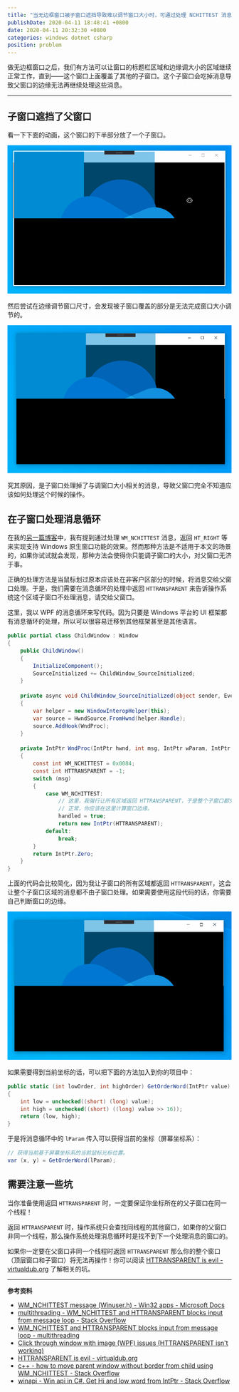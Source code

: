 ```yaml
---
title: "当无边框窗口被子窗口遮挡导致难以调节窗口大小时，可通过处理 NCHITTEST 消息重新支持调节窗口大小"
publishDate: 2020-04-11 18:48:41 +0800
date: 2020-04-11 20:32:30 +0800
categories: windows dotnet csharp
position: problem
---
```


做无边框窗口之后，我们有方法可以让窗口的标题栏区域和边缘调大小的区域继续正常工作，直到——这个窗口上面覆盖了其他的子窗口。这个子窗口会吃掉消息导致父窗口的边缘无法再继续处理这些消息。

---

<div id="toc"></div>

## 子窗口遮挡了父窗口

看一下下面的动画，这个窗口的下半部分放了一个子窗口。

![被子窗口遮挡了边缘的父窗口](/static/posts/2020-04-11-two-windows.gif)

然后尝试在边缘调节窗口尺寸，会发现被子窗口覆盖的部分是无法完成窗口大小调节的。

![子窗口区域无法调节窗口大小](/static/posts/2020-04-11-resize-with-child-windows.gif)

究其原因，是子窗口处理掉了与调窗口大小相关的消息，导致父窗口完全不知道应该如何处理这个时候的操作。

## 在子窗口处理消息循环

在我的[另一篇博客](/post/handle-nchittest-message-to-support-resize)中，我有提到通过处理 `WM_NCHITTEST` 消息，返回 `HT_RIGHT` 等来实现支持 Windows 原生窗口功能的效果。然而那种方法是不适用于本文的场景的，如果你试试就会发现，那种方法会使得你只能调子窗口的大小，对父窗口无济于事。

正确的处理方法是当鼠标划过原本应该处在非客户区部分的时候，将消息交给父窗口处理。于是，我们需要在消息循环的处理中返回 `HTTRANSPARENT` 来告诉操作系统这个区域子窗口不处理消息，请交给父窗口。

这里，我以 WPF 的消息循环来写代码。因为只要是 Windows 平台的 UI 框架都有消息循环的处理，所以可以很容易迁移到其他框架甚至是其他语言。

```csharp
public partial class ChildWindow : Window
{
    public ChildWindow()
    {
        InitializeComponent();
        SourceInitialized += ChildWindow_SourceInitialized;
    }

    private async void ChildWindow_SourceInitialized(object sender, EventArgs e)
    {
        var helper = new WindowInteropHelper(this);
        var source = HwndSource.FromHwnd(helper.Handle);
        source.AddHook(WndProc);
    }

    private IntPtr WndProc(IntPtr hwnd, int msg, IntPtr wParam, IntPtr lParam, ref bool handled)
    {
        const int WM_NCHITTEST = 0x0084;
        const int HTTRANSPARENT = -1;
        switch (msg)
        {
            case WM_NCHITTEST:
                // 这里，我强行让所有区域返回 HTTRANSPARENT，于是整个子窗口都交给父窗口处理消息。
                // 正常，你应该在这里计算窗口边缘。
                handled = true;
                return new IntPtr(HTTRANSPARENT);
            default:
                break;
        }
        return IntPtr.Zero;
    }
}
```

上面的代码会比较简化，因为我让子窗口的所有区域都返回 `HTTRANSPARENT`，这会让整个子窗口区域的消息都不由子窗口处理。如果需要使用这段代码的话，你需要自己判断窗口的边缘。

![子窗口区域可以调节窗口大小](/static/posts/2020-04-11-resize-with-child-windows-2.gif)

如果需要得到当前坐标的话，可以把下面的方法加入到你的项目中：

```csharp
public static (int lowOrder, int highOrder) GetOrderWord(IntPtr value)
{
    int low = unchecked((short) (long) value);
    int high = unchecked((short) ((long) value >> 16));
    return (low, high);
}
```

于是将消息循环中的 `lParam` 传入可以获得当前的坐标（屏幕坐标系）：

```csharp
// 获得当前基于屏幕坐标系的当前鼠标光标位置。
var (x, y) = GetOrderWord(lParam);
```

## 需要注意一些坑

当你准备使用返回 `HTTRANSPARENT` 时，一定要保证你坐标所在的父子窗口在同一个线程！

返回 `HTTRANSPARENT` 时，操作系统只会查找同线程的其他窗口，如果你的父窗口非同一个线程，那么操作系统处理消息循环时是找不到下一个处理消息的窗口的。

如果你一定要在父窗口非同一个线程时返回 `HTTRANSPARENT` 那么你的整个窗口（顶层窗口和子窗口）将无法再操作！你可以阅读 [HTTRANSPARENT is evil - virtualdub.org](http://virtualdub.org/blog/pivot/entry.php?id=147) 了解相关的坑。

---

**参考资料**

- [WM_NCHITTEST message (Winuser.h) - Win32 apps - Microsoft Docs](https://docs.microsoft.com/en-us/windows/win32/inputdev/wm-nchittest?source=docs)
- [multithreading - WM_NCHITTEST and HTTRANSPARENT blocks input from message loop - Stack Overflow](https://stackoverflow.com/questions/33628963/wm-nchittest-and-httransparent-blocks-input-from-message-loop)
- [WM_NCHITTEST and HTTRANSPARENT blocks input from message loop - multithreading](https://php.developreference.com/article/17428986/WM_NCHITTEST+and+HTTRANSPARENT+blocks+input+from+message+loop)
- [Click through window with image (WPF) issues (HTTRANSPARENT isn't working)](https://social.msdn.microsoft.com/Forums/Windowsdesktop/en-US/a5e3cbbb-fd07-4343-9b60-6903cdfeca76/click-through-window-with-image-wpf-issues-httransparent-isnt-working?forum=csharplanguage)
- [HTTRANSPARENT is evil - virtualdub.org](http://virtualdub.org/blog/pivot/entry.php?id=147)
- [c++ - how to move parent window without border from child using WM_NCHITTEST - Stack Overflow](https://stackoverflow.com/questions/8969852/how-to-move-parent-window-without-border-from-child-using-wm-nchittest)
- [winapi - Win api in C#. Get Hi and low word from IntPtr - Stack Overflow](https://stackoverflow.com/a/7913393/6233938)
